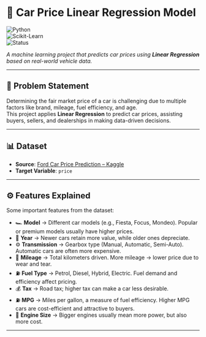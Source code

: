 # 🚗 Car Price Linear Regression Model  

![Python](https://img.shields.io/badge/Python-3.8+-blue?style=flat-square&logo=python)  
![Scikit-Learn](https://img.shields.io/badge/ML-LinearRegression-orange?style=flat-square&logo=scikit-learn)  
![Status](https://img.shields.io/badge/Status-Completed-success?style=flat-square)  

_A machine learning project that predicts car prices using **Linear Regression** based on real-world vehicle data._  

---

## 📌 Problem Statement  
Determining the fair market price of a car is challenging due to multiple factors like brand, mileage, fuel efficiency, and age.  
This project applies **Linear Regression** to predict car prices, assisting buyers, sellers, and dealerships in making data-driven decisions.  

---

## 📊 Dataset  
- **Source**: [Ford Car Price Prediction – Kaggle](https://www.kaggle.com/datasets/adhurimquku/ford-car-price-prediction)  
- **Target Variable**: `price`  

---

## ⚙️ Features Explained  

Some important features from the dataset:  

- 🏎️ **Model** → Different car models (e.g., Fiesta, Focus, Mondeo). Popular or premium models usually have higher prices.  
- 📅 **Year** → Newer cars retain more value, while older ones depreciate.  
- ⚙️ **Transmission** → Gearbox type (Manual, Automatic, Semi-Auto). Automatic cars are often more expensive.  
- 📏 **Mileage** → Total kilometers driven. More mileage → lower price due to wear and tear.  
- ⛽ **Fuel Type** → Petrol, Diesel, Hybrid, Electric. Fuel demand and efficiency affect pricing.  
- 💰 **Tax** → Road tax; higher tax can make a car less desirable.  
- ⛽ **MPG** → Miles per gallon, a measure of fuel efficiency. Higher MPG cars are cost-efficient and attractive to buyers.  
- 🔧 **Engine Size** → Bigger engines usually mean more power, but also more cost.  

---


